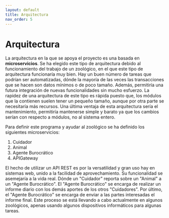 ```yaml
---
layout: default
title: Arquitectura
nav_order: 5
---
```


# Arquitectura

La arquitectura en la que se apoya el proyecto es una basada en **microservicios**. Se ha elegido este tipo de arquitectura debido al funcionamiento del trabajo de un zoológico, en el que este tipo de arquitectura funcionaría muy bien. Hay un buen número de tareas que podrían ser automatizadas, dónde la mayoría de las veces las transacciones que se hacen son datos mínimos o de poco tamaño. Además, permitiría una futura integración de nuevas funcionalidades sin mucho esfuerzo. La rapidez de una arquitectura de este tipo es rápida puesto que, los módulos que la contienen suelen tener un pequeño tamaño, aunque por otra parte se necesitaría más recursos. Una última ventaja de esta arquitectura sería el mantenimiento, permitiría mantenerse simple y barato ya que los cambios serían con respecto a módulos, no al sistema entero.


Para definir este programa y ayudar al zoológico se ha definido los siguientes microservicios:

1. Cuidador
2. Animal
3. Agente Burocrático
4. APIGateway

El hecho de utilizar un API REST es por la versatilidad y gran uso hay en sistemas web, unido a la facilidad de aprovechamiento.
Su funcionalidad se asemejaría a la vida real. Dónde un "Cuidador" reporta sobre un "Animal" a un "Agente Burocrático". El "Agente Burocrático" se encarga de realizar un informe diario con los demás aportes de los otros "Cuidadores". Por último, el "Agente Burocrático" se encarga de enviar a las partes interesadas el informe final.
Este proceso se está llevando a cabo actualmente en algunos zoológicos, apenas usando algunos dispositivos informáticos para algunas tareas.

